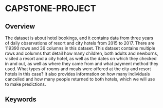 # CAPSTONE-PROJECT
## Overview

The dataset is about hotel bookings, and it contains data from three years of daily observations of resort and city hotels from 2015 to 2017. There are 119390 rows and 36 columns in this dataset. This dataset contains multiple rows and columns that detail how many children, both adults and newborns, visited a resort and a city hotel, as well as the dates on which they checked in and out, as well as where they came from and what payment method they used. What types of rooms and meals were offered at the city and resort hotels in this case? It also provides information on how many individuals cancelled and how many people returned to both hotels, which we will use to make predictions.

## Keywords

